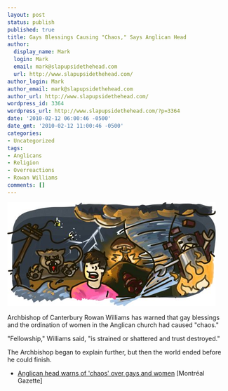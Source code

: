 ```yaml
---
layout: post
status: publish
published: true
title: Gays Blessings Causing "Chaos," Says Anglican Head
author:
  display_name: Mark
  login: Mark
  email: mark@slapupsidethehead.com
  url: http://www.slapupsidethehead.com/
author_login: Mark
author_email: mark@slapupsidethehead.com
author_url: http://www.slapupsidethehead.com/
wordpress_id: 3364
wordpress_url: http://www.slapupsidethehead.com/?p=3364
date: '2010-02-12 06:00:46 -0500'
date_gmt: '2010-02-12 11:00:46 -0500'
categories:
- Uncategorized
tags:
- Anglicans
- Religion
- Overreactions
- Rowan Williams
comments: []
---
```

![](/wp-content/media/2010/02/chaos.jpg "Chaos! CHAOS, I TELL YOU!")

Archbishop of Canterbury Rowan Williams has warned that gay blessings and the ordination of women in the Anglican church had caused "chaos."

"Fellowship," Williams said, "is strained or shattered and trust destroyed."

The Archbishop began to explain further, but then the world ended before he could finish.

- [Anglican head warns of 'chaos' over gays and women](http://www.montrealgazette.com/life/Anglican+head+warns+chaos+over+gays+women/2541935/story.html) [Montréal Gazette]
